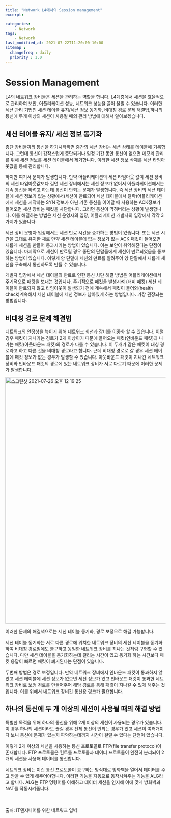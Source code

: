 ```yaml
---
title: "Network L4에서의 Session management"
excerpt: 

categories:
    - Network
tags:
    - Network
last_modified_at: 2021-07-22T11:20:00-10:00
sitemap :
  changefreq : daily
  priority : 1.0
--- 
```


# Session Management

L4의 네트워크 장비들은 세션을 관리하는 역할을 합니다. L4계층에서 세션을 효율적으로 관리하여 보안, 어플리케이션 성능, 네트워크 성능을 끌어 올릴 수 있습니다. 이러한 세션 관리 기법인 세션 테이블 유지/세션 정보 동기화, 비대칭 경로 문제 해결법,하나의 통신에 두개 이상의 세션이 사용될 때의 관리 방법에 대해서 알아보겠습니다.

## 세션 테이블 유지/ 세션 정보 동기화
종단 장비들끼리 통신을 하기시작하면 중간의 세션 장비는 세션 상태를 테이블에 기록합니다. 그런데 통신이 갑작스럽게 중단되거나 일정 기간 동안 통신이 없으면 메모리 관리를 위해 세션 정보를 세션 테이블에서 제거합니다. 이러한 세션 정보 삭제를 세션 타임아웃값을 통해 관리합니다.

하지만 여기서 문제가 발생합니다. 만약 어플리케이션의 세션 타임아웃 값이 세션 장비의 세션 타임아웃값보다 길면 세션 장비에서는 세션 정보가 없어서 어플리케이션에서는 계속 통신을 하려고 하는데 통신이 안되는 문제가 발생합니다. 즉 세션 장비의 세션 테이블에 세션 정보가 없는 상황에서(세션이 만료되어 세션 테이블에서 탈락)어플리케이션에서 세션을 시작하는 SYN 정보가 아닌 기존 통신을 이어갈 때 사용하는 ACK정보가 들어오면 세션 장비는 패킷을 차단합니다. 그러면 통신이 막혀버리는 상황이 발생합니다. 이를 해결하는 방법은 세션 운영자의 입장, 어플리케이션 개발자의 입장에서 각각 3가지가 있습니다.

세션 장비 운영자 입장에서는 세션 만료 시간을 증가하는 방법이 있습니다. 또는 세션 시간을 그대로 유지한 채로 만약 세션 테이블에 없는 정보가 없는 ACK 패킷이 들어오면 새롭게 세션을 만들어 통과시키는 방법이 있습니다. 이는 보안이 취약해진다는 단점이 있습니다. 마지막으로 세션이 만료될 경우 종단의 단말들에게 세션이 만료되었음을 통보하는 방법이 있습니다. 이렇게 양 단말에 세션의 만료를 알려주어 양 단말에서 새롭게 세션을 구축해서 통신하도록 만들 수 있습니다.

개발자 입장에서 세션 테이블의 만료로 인한 통신 차단 해결 방법은 어플리케이션에서 주기적으로 패킷을 보내는 것입니다. 주기적으로 패킷을 발생시켜 (더미 패킷) 세션 테이블이 만료되지 않고 타임아웃이 발생되기 전에 계속해서 패킷이 들어와(health check)계속해서 세션 테이블에 세션 정보가 남아있게 하는 방법입니다. 가장 권장되는 방법입니다.

## 비대칭 경로 문제 해결법
네트워크의 안정성을 높이기 위해 네트워크 회선과 장비를 이중화 할 수 있습니다. 이럴 경우 패킷이 지나가는 경로가 2개 이상이기 때문에 들어오는 패킷(인바운드 패킷)과 나가는 패킷(아웃바운드 패킷)의 경로가 다를 수 있습니다. 이 두개가 같은 패킷이 대칭 경로라고 하고 다른 것을 비대칭 경로라고 합니다. 근데 비대칭 경로로 갈 경우 세션 테이블에 패킷 정보가 없는 경우가 발생할 수 있습니다. 아웃바운드 패킷이 지나간 네트워크 장비와 인바운드 패킷의 경로에 있는 네트워크 장비가 서로 다르기 때문에 이러한 문제가 발생합니다.

<img width="773" alt="스크린샷 2021-07-26 오후 12 19 25" src="https://user-images.githubusercontent.com/61309514/126928609-752ef883-d1e5-47c8-b839-2b5d747c24d7.png">

이러한 문제의 해결책으로는 세션 테이블 동기화, 경로 보정으로 해결 가능합니다.

세션 테이블 동기화는 서로 다른 경로에 위치한 네트워크 장비의 세션 테이블을 동기화하여 비대칭 경로임에도 불구하고 동일한 네트워크 장비를 지나는 것처럼 구현할 수 있습니다. 다만 세션 테이블을 동기화하는데 걸리는 시간이 있고 동기화 하는 시간보다 패킷 응답이 빠르면 패킷이 폐기된다는 단점이 있습니다.

두번째 방법은 경로 보정입니다. 만약 네트워크 장비에서 인바운드 패킷이 통과하지 않았고 세션 테이블에 세션 정보가 없으면 세션 정보가 있고 인바운드 패킷이 통과한 네트워크 장비로 보정 경로를 만들어주어 해당 경로를 통해 패킷이 지나갈 수 있게 해주는 것입니다. 이를 위해서 네트워크 장비간 통신용 링크가 필요합니다.

## 하나의 통신에 두 개 이상의 세션이 사용될 때의 해결 방법
특별한 목적을 위해 하나의 통신을 위해 2개 이상의 세션이 사용되는 경우가 있습니다. 이 경우 하나의 세션이라도 끊길 경우 전체 통신이 안되는 경우가 있고 세션이 여러개이다 보니 통신에 문제가 있는지 파악하는데까지 시간이 걸릴 수 있다는 단점이 있습니다. 

이렇게 2개 이상의 세션을 사용하는 통신 프로토콜로 FTP(file transfer protocol)이 존재합니다. FTP 프로토콜은 컨트롤 프로토콜과 데이터 프로토콜이 완전히 분리되어 2개의 세션을 사용해 데이터를 통신합니다.

네트워크 장비는 이런 통신 프로토콜이 요구하는 방식대로 방화벽을 열어서 데이터를 주고 받을 수 있게 해주어야합니다. 이러한 기능을 자동으로 동작시켜주는 기능을 ALG라고 합니다. ALG는 FTP 명령어를 이해하고 데이터 세션을 인지해 이에 맞게 방화벽과 NAT를 작동시켜줍니다.


<br>
<br>
출처: IT엔지니어를 위한 네트워크 입벽